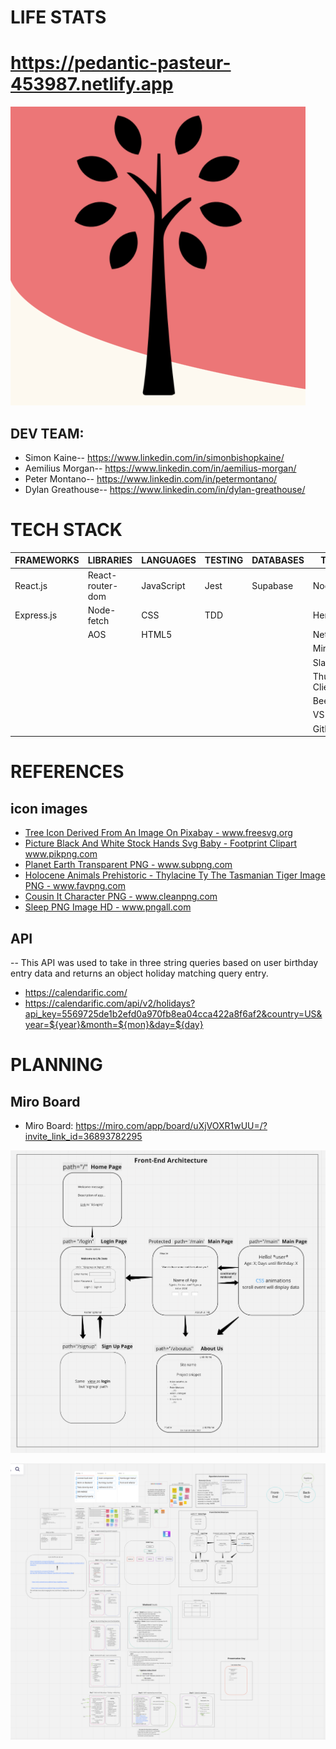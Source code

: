 # LIFE STATS 
# https://pedantic-pasteur-453987.netlify.app

![Life Stats logo of tree](./public/Life_Stats_Logo.png)

## DEV TEAM:
- Simon Kaine-- https://www.linkedin.com/in/simonbishopkaine/
- Aemilius Morgan-- https://www.linkedin.com/in/aemilius-morgan/
- Peter Montano-- https://www.linkedin.com/in/petermontano/
- Dylan Greathouse-- https://www.linkedin.com/in/dylan-greathouse/

# TECH STACK 

| FRAMEWORKS | LIBRARIES             | LANGUAGES  | TESTING    | DATABASES  | TOOLS          |
|------------|-----------------------|------------|------------|------------|----------------|
| React.js   | React-router-dom      | JavaScript | Jest       | Supabase   | Node.js        |
| Express.js | Node-fetch            | CSS        | TDD        |            | Heroku         |
|            | AOS                   | HTML5      |            |            | Netlify        |
|            |                       |            |            |            | Miro           |
|            |                       |            |            |            | Slack          |
|            |                       |            |            |            | Thunder Client |
|            |                       |            |            |            | BeeKeeper      |
|            |                       |            |            |            | VS Code        |
|            |                       |            |            |            | GitHub         |


# REFERENCES
## icon images
-  <a href="https://freesvg.org/1539121879" target="_blank" alt="Black and white image of tree">Tree Icon Derived From An Image On Pixabay - www.freesvg.org</a>
-  <a href="https://www.pikpng.com/pngvi/bwxTTx_picture-black-and-white-stock-hands-svg-baby/" target="_blank" alt="Black and white image of hands holding feet">Picture Black And White Stock Hands Svg Baby - Footprint Clipart www.pikpng.com</a>
-  <a href="https://www.subpng.com/png-r41qsp/" target="_blank" alt="Silhouette of person flying in sunset sky">Planet Earth Transparent PNG - www.subpng.com</a>
-  <a href="https://favpng.com/png_view/holocene-animals-prehistoric-thylacine-ty-the-tasmanian-tiger-image-png/RT3vbNf9" target="_blank" alt="Cartoon drawing of Tasmanian Tiger">Holocene Animals Prehistoric - Thylacine Ty The Tasmanian Tiger Image PNG - www.favpng.com</a>
-  <a href="https://www.cleanpng.com/png-cousin-itt-wednesday-addams-gomez-addams-costume-p-1070705/" target="_blank" alt="Cousin It covered in long hair">Cousin It Character PNG - www.cleanpng.com</a>
-  <a href="https://www.pngall.com/sleep-png/download/27825" target="_blank" alt="Transparent image of person sleeping in bed">Sleep PNG Image HD - www.pngall.com</a>

## API
-- This API was used to take in three string queries based on user birthday entry data and returns an object holiday matching query entry.
- https://calendarific.com/
- https://calendarific.com/api/v2/holidays?api_key=5569725de1b2efd0a970fb8ea04cca422a8f6af2&country=US&year=${year}&month=${mon}&day=${day}

# PLANNING 
## Miro Board
- Miro Board: https://miro.com/app/board/uXjVOXR1wUU=/?invite_link_id=36893782295

![Blueprint drawing for frontend design and layout Architecture](./public/frontend_lifeStats.png)

![Full view of Miro Board blueprint drawings](./public/miro_planning.png)

